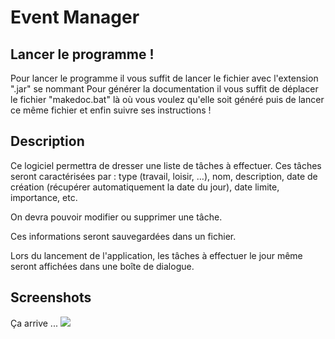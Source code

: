 # Event Manager
## Lancer le programme !
Pour lancer le programme il vous suffit de lancer le fichier avec l'extension ".jar" se nommant <fichier>
Pour générer la documentation il vous suffit de déplacer le fichier "makedoc.bat" là où vous voulez qu'elle soit généré puis de lancer ce même fichier et enfin suivre ses instructions !
## Description
Ce logiciel permettra de dresser une liste de tâches à effectuer. Ces tâches seront caractérisées par : type (travail, loisir, …), nom, description, date de création (récupérer automatiquement la date du jour), date limite, importance, etc.

On devra pouvoir modifier ou supprimer une tâche.

Ces informations seront sauvegardées dans un fichier.

Lors du lancement de l'application, les tâches à effectuer le jour même seront affichées dans une boîte de dialogue.

## Screenshots
Ça arrive ...
<img src="https://www.gif-maniac.com/gifs/51/50660.gif" />
